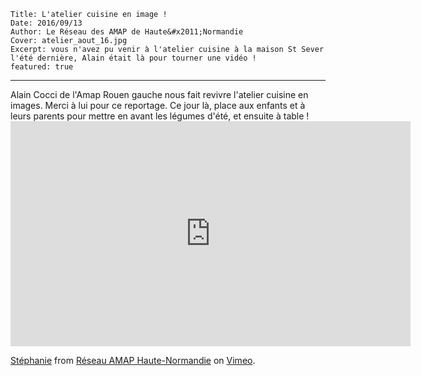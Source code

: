     Title: L'atelier cuisine en image ! 
    Date: 2016/09/13
    Author: Le Réseau des AMAP de Haute&#x2011;Normandie
    Cover: atelier_aout_16.jpg
    Excerpt: vous n'avez pu venir à l'atelier cuisine à la maison St Sever l'été dernière, Alain était là pour tourner une vidéo !
    featured: true
---

Alain Cocci de l'Amap Rouen gauche nous fait revivre l'atelier cuisine en images. Merci à lui pour ce reportage. Ce jour là, place aux enfants et à leurs parents pour mettre en avant les légumes d'été, et ensuite à table !  <iframe src="https://player.vimeo.com/video/185457419" width="640" height="360" frameborder="0" webkitallowfullscreen mozallowfullscreen allowfullscreen></iframe>
<p><a href="https://vimeo.com/185457419">St&eacute;phanie</a> from <a href="https://vimeo.com/user45933380">R&eacute;seau AMAP Haute-Normandie</a> on <a href="https://vimeo.com">Vimeo</a>.</p>
